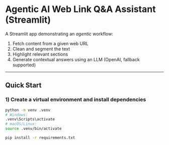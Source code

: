 # Agentic AI Web Link Q&A Assistant (Streamlit)

A Streamlit app demonstrating an *agentic* workflow:
1. Fetch content from a given web URL
2. Clean and segment the text
3. Highlight relevant sections
4. Generate contextual answers using an LLM (OpenAI, fallback supported)

---

## Quick Start

### 1) Create a virtual environment and install dependencies
```bash
python -m venv .venv
# Windows:
.venv\Scripts\activate
# macOS/Linux:
source .venv/bin/activate

pip install -r requirements.txt

